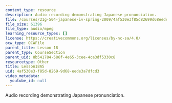```yaml
---
content_type: resource
description: Audio recording demonstrating Japanese pronunciation.
file: /courses/21g-504-japanese-iv-spring-2009/4af530e3f85d82699d68eede3a7dfcd3_Lesson18A5.mp3
file_size: 61396
file_type: audio/mpeg
learning_resource_types: []
license: https://creativecommons.org/licenses/by-nc-sa/4.0/
ocw_type: OCWFile
parent_title: Lesson 18
parent_type: CourseSection
parent_uid: 8b541784-586f-4e65-3cee-4ca3df5330c8
resourcetype: Other
title: Lesson18A5
uid: 4af530e3-f85d-8269-9d68-eede3a7dfcd3
video_metadata:
  youtube_id: null
---
```

Audio recording demonstrating Japanese pronunciation.